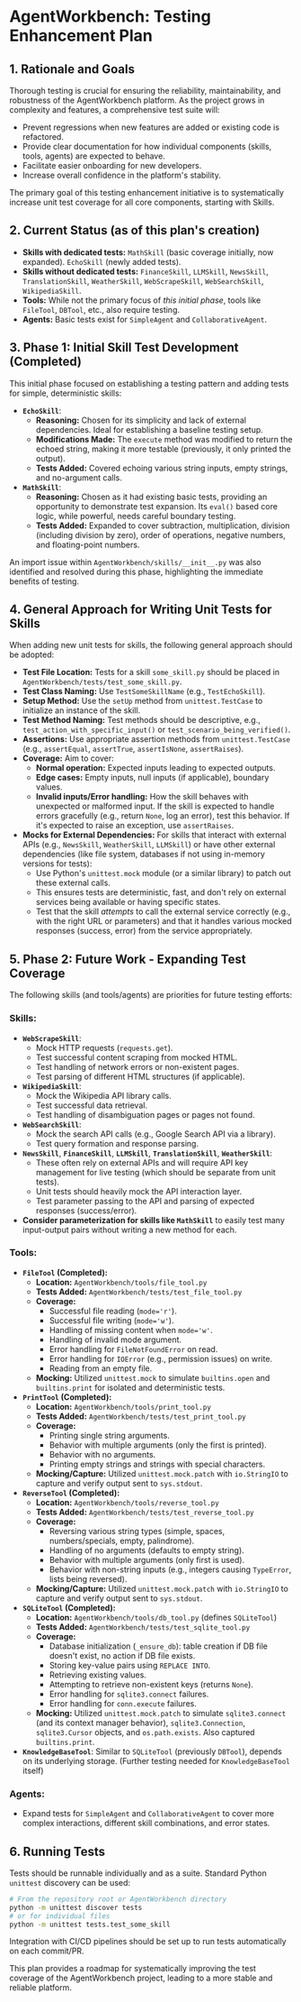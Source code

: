# AgentWorkbench: Testing Enhancement Plan

## 1. Rationale and Goals
Thorough testing is crucial for ensuring the reliability, maintainability, and robustness of the AgentWorkbench platform. As the project grows in complexity and features, a comprehensive test suite will:
- Prevent regressions when new features are added or existing code is refactored.
- Provide clear documentation for how individual components (skills, tools, agents) are expected to behave.
- Facilitate easier onboarding for new developers.
- Increase overall confidence in the platform's stability.

The primary goal of this testing enhancement initiative is to systematically increase unit test coverage for all core components, starting with Skills.

## 2. Current Status (as of this plan's creation)
- **Skills with dedicated tests:** `MathSkill` (basic coverage initially, now expanded). `EchoSkill` (newly added tests).
- **Skills without dedicated tests:** `FinanceSkill`, `LLMSkill`, `NewsSkill`, `TranslationSkill`, `WeatherSkill`, `WebScrapeSkill`, `WebSearchSkill`, `WikipediaSkill`.
- **Tools:** While not the primary focus of *this initial phase*, tools like `FileTool`, `DBTool`, etc., also require testing.
- **Agents:** Basic tests exist for `SimpleAgent` and `CollaborativeAgent`.

## 3. Phase 1: Initial Skill Test Development (Completed)
This initial phase focused on establishing a testing pattern and adding tests for simple, deterministic skills:

- **`EchoSkill`**:
    - **Reasoning:** Chosen for its simplicity and lack of external dependencies. Ideal for establishing a baseline testing setup.
    - **Modifications Made:** The `execute` method was modified to return the echoed string, making it more testable (previously, it only printed the output).
    - **Tests Added:** Covered echoing various string inputs, empty strings, and no-argument calls.
- **`MathSkill`**:
    - **Reasoning:** Chosen as it had existing basic tests, providing an opportunity to demonstrate test expansion. Its `eval()` based core logic, while powerful, needs careful boundary testing.
    - **Tests Added:** Expanded to cover subtraction, multiplication, division (including division by zero), order of operations, negative numbers, and floating-point numbers.

An import issue within `AgentWorkbench/skills/__init__.py` was also identified and resolved during this phase, highlighting the immediate benefits of testing.

## 4. General Approach for Writing Unit Tests for Skills
When adding new unit tests for skills, the following general approach should be adopted:

- **Test File Location:** Tests for a skill `some_skill.py` should be placed in `AgentWorkbench/tests/test_some_skill.py`.
- **Test Class Naming:** Use `TestSomeSkillName` (e.g., `TestEchoSkill`).
- **Setup Method:** Use the `setUp` method from `unittest.TestCase` to initialize an instance of the skill.
- **Test Method Naming:** Test methods should be descriptive, e.g., `test_action_with_specific_input()` or `test_scenario_being_verified()`.
- **Assertions:** Use appropriate assertion methods from `unittest.TestCase` (e.g., `assertEqual`, `assertTrue`, `assertIsNone`, `assertRaises`).
- **Coverage:** Aim to cover:
    - **Normal operation:** Expected inputs leading to expected outputs.
    - **Edge cases:** Empty inputs, null inputs (if applicable), boundary values.
    - **Invalid inputs/Error handling:** How the skill behaves with unexpected or malformed input. If the skill is expected to handle errors gracefully (e.g., return `None`, log an error), test this behavior. If it's expected to raise an exception, use `assertRaises`.
- **Mocks for External Dependencies:** For skills that interact with external APIs (e.g., `NewsSkill`, `WeatherSkill`, `LLMSkill`) or have other external dependencies (like file system, databases if not using in-memory versions for tests):
    - Use Python's `unittest.mock` module (or a similar library) to patch out these external calls.
    - This ensures tests are deterministic, fast, and don't rely on external services being available or having specific states.
    - Test that the skill *attempts* to call the external service correctly (e.g., with the right URL or parameters) and that it handles various mocked responses (success, error) from the service appropriately.

## 5. Phase 2: Future Work - Expanding Test Coverage

The following skills (and tools/agents) are priorities for future testing efforts:

### Skills:
- **`WebScrapeSkill`**:
    - Mock HTTP requests (`requests.get`).
    - Test successful content scraping from mocked HTML.
    - Test handling of network errors or non-existent pages.
    - Test parsing of different HTML structures (if applicable).
- **`WikipediaSkill`**:
    - Mock the Wikipedia API library calls.
    - Test successful data retrieval.
    - Test handling of disambiguation pages or pages not found.
- **`WebSearchSkill`**:
    - Mock the search API calls (e.g., Google Search API via a library).
    - Test query formation and response parsing.
- **`NewsSkill`**, **`FinanceSkill`**, **`LLMSkill`**, **`TranslationSkill`**, **`WeatherSkill`**:
    - These often rely on external APIs and will require API key management for live testing (which should be separate from unit tests).
    - Unit tests should heavily mock the API interaction layer.
    - Test parameter passing to the API and parsing of expected responses (success/error).
- **Consider parameterization for skills like `MathSkill`** to easily test many input-output pairs without writing a new method for each.

### Tools:
- **`FileTool` (Completed):**
    - **Location:** `AgentWorkbench/tools/file_tool.py`
    - **Tests Added:** `AgentWorkbench/tests/test_file_tool.py`
    - **Coverage:**
        - Successful file reading (`mode='r'`).
        - Successful file writing (`mode='w'`).
        - Handling of missing content when `mode='w'`.
        - Handling of invalid mode argument.
        - Error handling for `FileNotFoundError` on read.
        - Error handling for `IOError` (e.g., permission issues) on write.
        - Reading from an empty file.
    - **Mocking:** Utilized `unittest.mock` to simulate `builtins.open` and `builtins.print` for isolated and deterministic tests.
- **`PrintTool` (Completed):**
    - **Location:** `AgentWorkbench/tools/print_tool.py`
    - **Tests Added:** `AgentWorkbench/tests/test_print_tool.py`
    - **Coverage:**
        - Printing single string arguments.
        - Behavior with multiple arguments (only the first is printed).
        - Behavior with no arguments.
        - Printing empty strings and strings with special characters.
    - **Mocking/Capture:** Utilized `unittest.mock.patch` with `io.StringIO` to capture and verify output sent to `sys.stdout`.
- **`ReverseTool` (Completed):**
    - **Location:** `AgentWorkbench/tools/reverse_tool.py`
    - **Tests Added:** `AgentWorkbench/tests/test_reverse_tool.py`
    - **Coverage:**
        - Reversing various string types (simple, spaces, numbers/specials, empty, palindrome).
        - Handling of no arguments (defaults to empty string).
        - Behavior with multiple arguments (only first is used).
        - Behavior with non-string inputs (e.g., integers causing `TypeError`, lists being reversed).
    - **Mocking/Capture:** Utilized `unittest.mock.patch` with `io.StringIO` to capture and verify output sent to `sys.stdout`.
- **`SQLiteTool` (Completed):**
    - **Location:** `AgentWorkbench/tools/db_tool.py` (defines `SQLiteTool`)
    - **Tests Added:** `AgentWorkbench/tests/test_sqlite_tool.py`
    - **Coverage:**
        - Database initialization (`_ensure_db`): table creation if DB file doesn't exist, no action if DB file exists.
        - Storing key-value pairs using `REPLACE INTO`.
        - Retrieving existing values.
        - Attempting to retrieve non-existent keys (returns `None`).
        - Error handling for `sqlite3.connect` failures.
        - Error handling for `conn.execute` failures.
    - **Mocking:** Utilized `unittest.mock.patch` to simulate `sqlite3.connect` (and its context manager behavior), `sqlite3.Connection`, `sqlite3.Cursor` objects, and `os.path.exists`. Also captured `builtins.print`.
- **`KnowledgeBaseTool`**: Similar to `SQLiteTool` (previously `DBTool`), depends on its underlying storage. (Further testing needed for `KnowledgeBaseTool` itself)

### Agents:
- Expand tests for `SimpleAgent` and `CollaborativeAgent` to cover more complex interactions, different skill combinations, and error states.

## 6. Running Tests
Tests should be runnable individually and as a suite. Standard Python `unittest` discovery can be used:
```bash
# From the repository root or AgentWorkbench directory
python -m unittest discover tests
# or for individual files
python -m unittest tests.test_some_skill
```
Integration with CI/CD pipelines should be set up to run tests automatically on each commit/PR.

This plan provides a roadmap for systematically improving the test coverage of the AgentWorkbench project, leading to a more stable and reliable platform.
